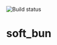 ![Build status](https://github.com/nimatrengo/soft_bun/actions/workflows/node.js.yml/badge.svg)

# soft_bun
